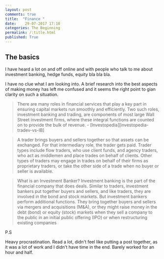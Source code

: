 ```yaml
---
layout: post
comments: true
title:  "Finance "
date:    29-07-2017 17:18
categories: The Beginning
permalink: /:title.html
published: True
---
```


## The basics

I have heard a lot on and off online and with people who talk to me
about investment banking, hedge funds, equity bla bla bla.

I have no clue what I am looking into. A brief research into the best
aspects of making money has left me confused and it seems the right
point to gian clarity on such a situation.

>There are many roles in financial services that play a key part in
>ensuring capital markets run smoothly and efficiently.  Two such
>roles, investment banking and trading, are components of most large
>Wall Street investment firms, where these integral functions are
>counted on to provide the bulk of revenue. - [Investopedia][investopedia-tradev-vs-IB]

>A trader brings buyers and sellers together so that assets can be
>exchanged. For that intermediary role, the trader gets paid. Trader
>types include flow traders, who use client funds, and agency traders,
>who act as middlemen and place trades on behalf of clients. Other
>types of traders may engage in trades on behalf of their firms as
>proprietary traders, or take the other side of a trade when no buyer
>or seller is available.

>What is an Investment Banker?  Investment banking is the part of the
>financial company that does deals. Similar to traders, investment
>bankers put together buyers and sellers, and like traders, they are
>involved in the bond and stock markets. But investment bankers
>perform additional functions. They bring together buyers and sellers
>via mergers and acquisitions (M&A), or they might raise money in the
>debt (bond) or equity (stock) markets when they sell a company to the
>public in an initial public offering (IPO) or when restructuring
>existing companies


P.S

Heavy procrastination. Read a lot, didn't feel like putting a post
together, as it was a lot of work and I didn't have time in the
end. Barely worked for an hour and half.
<!--

https://80000hours.org/career-reviews/front-office-finance/

https://80000hours.org/career-reviews/trading-in-quantitative-hedge-funds/

https://80000hours.org/about/impact/studies-of-career-change/

[investopedia-tradev-vs-IB]: https://www.investopedia.com/articles/professionals/091714/trader-vs-investment-banker-which-job-best-you.asp

## First impressions
[Which career path allows you to earn the most?
#Investment-Banking!](https://80000hours.org/2013/06/where-can-i-earn-the-most/)

Lot of money involved. Every case study in 80k hours typically claims to
be able to give ~1mn$ after 3 years in work. Long hours of work (90+
hours), i.e., ~13 hours a day.

Looking at what the job involves on Quora, there is so much negativity
ending on "but the money is great".  Causing me to maybe consider
backing off a bit. There seem to be many divisions one can work in
within investment banking, which have possibly different levels of
intellectual stimulation and money involved. 


## What the fuck is Investment Banking?

Is it different from trading?

## Diving into the details

Skills: Analytical skills?

Credentials: You should probably have earned others a lot of money,
should serve as credentials.

Connections: Apparently you will know a lot of people in your life
time who are CEO's and CFO's. Many of your colleagues would be working
in other companies once they exit, . There are specific jobs reserved
for investment banking type of people within industry

Runway: Possibly the best runway possible

	Cons: Long hours, 80-90hrs?

## Entry route for me

1. MBA 
MBA seems to be a good platform to get into investment banking.


Examples?

what if I just stay in the Netherlands?

### MBA needed?



## Exit route?

## how the exit route is in the direction of what you want to do?

## Speak to people in finance
- aerospace girl
- ram
- vishnu




other links to go through?

https://80000hours.org/articles/highest-paying-jobs/

-->
